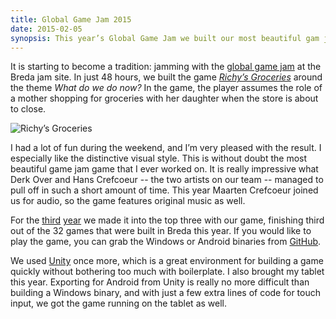 ```yaml
---
title: Global Game Jam 2015
date: 2015-02-05
synopsis: This year’s Global Game Jam we built our most beautiful gam jam game yet.
---
```


It is starting to become a tradition:
jamming with the [global game jam](http://globalgamejam.org) at the Breda jam site.
In just 48 hours, we built the game [_Richy’s Groceries_](http://globalgamejam.org/2015/games/richy’s-groceries) around the theme _What do we do now?_
In the game, the player assumes the role of a mother shopping for groceries with her daughter
when the store is about to close.

![Richy’s Groceries](/images/richys-groceries.png)

I had a lot of fun during the weekend, and I’m very pleased with the result.
I especially like the distinctive visual style.
This is without doubt the most beautiful game jam game that I ever worked on.
It is really impressive what Derk Over and Hans Crefcoeur
-- the two artists on our team --
managed to pull off in such a short amount of time.
This year Maarten Crefcoeur joined us for audio,
so the game features original music as well.

For the
[third](/2012/01/30/global-game-jam-2012)
[year](/2014/01/28/global-game-jam-2014)
we made it into the top three with our game,
finishing third out of the 32 games that were built in Breda this year.
If you would like to play the game,
you can grab the Windows or Android binaries from [GitHub](https://github.com/ruud-v-a/ggj15/releases).

<!--more-->

We used [Unity](http://unity3d.com) once more,
which is a great environment for building a game quickly without bothering too much with boilerplate.
I also brought my tablet this year.
Exporting for Android from Unity is really no more difficult than building a Windows binary,
and with just a few extra lines of code for touch input,
we got the game running on the tablet as well.
